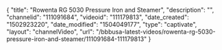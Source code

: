 {
    "title": "Rowenta RG 5030 Pressure Iron and Steamer",
    "description": "",
    "channelid": "111091684",
    "videoid": "111179813",
    "date_created": "1502923220",
    "date_modified": "1504049177",
    "type": "captivate",
    "layout": "channelVideo",
    "url": "\/bbbusa-latest-videos\/rowenta-rg-5030-pressure-iron-and-steamer\/111091684-111179813"
}
